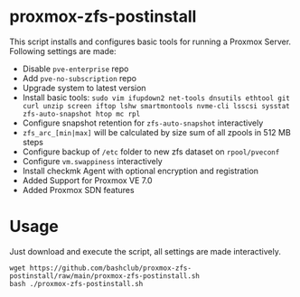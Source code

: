 # proxmox-zfs-postinstall

This script installs and configures basic tools for running a Proxmox Server.
Following settings are made:
- Disable `pve-enterprise` repo
- Add `pve-no-subscription` repo
- Upgrade system to latest version
- Install basic tools: `sudo vim ifupdown2 net-tools dnsutils ethtool git curl unzip screen iftop lshw smartmontools nvme-cli lsscsi sysstat zfs-auto-snapshot htop mc rpl`
- Configure snapshot retention for `zfs-auto-snapshot` interactively
- `zfs_arc_[min|max]` will be calculated by size sum of all zpools in 512 MB steps
- Configure backup of `/etc` folder to new zfs dataset on `rpool/pveconf`
- Configure `vm.swappiness` interactively
- Install checkmk Agent with optional encryption and registration
- Added Support for Proxmox VE 7.0
- Added Proxmox SDN features

# Usage

Just download and execute the script, all settings are made interactively.
```
wget https://github.com/bashclub/proxmox-zfs-postinstall/raw/main/proxmox-zfs-postinstall.sh
bash ./proxmox-zfs-postinstall.sh
```
